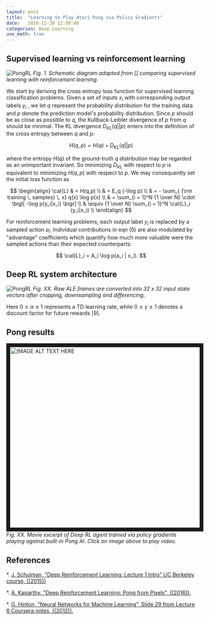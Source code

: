 ```yaml
---
layout: post
title:  "Learning to Play Atari Pong via Policy Gradients"
date:   2016-12-30 12:00:00
categories: Deep Learning
use_math: true
---
```


## Supervised learning vs reinforcement learning

![PongRL]({{site.url}}/blog/images/pong_policy_learning/SL_vs_RL.png)
*Fig. 1. Schematic diagram adapted from [] comparing supervised learning
with reinforcement learning.*


We start by deriving the cross entropy loss function for supervised
learning classification problems.  Given a set of inputs $x_i$ with
corresponding output labels $y_i$ , we let $q$ represent the probability
distribution for the training data and $p$ denote the prediction model's
probability distribution.  Since $p$ should be as close as possible to $q$,
the Kullback-Leibler divergence of $p$ from $q$ should be minimal.  The KL
divergence $D_{KL}(q || p)$ enters into the definition of the cross entropy
between $q$ and $p$:

$$ H(q,p) = H(q) + D_{KL}(q || p) $$

where the entropy $H(q)$ of the ground-truth $q$ distribution may be
regarded as an unimportant invariant.  So minimizing $D_{KL}$ with respect
to $p$ is equivalent to minimizing $H(q,p)$ with respect to $p$.  We may
consequently set the initial loss function as

$$ \begin{align}
\cal{L} & = H(q,p) \\
        & = E_q (-\log p) \\
        & = - \sum_{ {\rm training \, samples} \, x} q(x) \log p(x) \\
	& = \sum_{i = 1}^N {1 \over N} \cdot \bigl[ -\log p(y_i|x_i) \bigr] \\
	& \equiv {1 \over N} \sum_{i = 1}^N \cal{L}_i (y_i|x_i) \\
\end{align}
$$

For reinforcement learning problems, each output label $y_i$ is replaced by
a sampled action $a_i$.  Individual contributions in eqn (5) are also
modulated by "advantage" coefficients which quantify how much more valuable
were the sampled actions than their expected counterparts:

$$ \cal{L}_i = A_i \log p(a_i | x_i). $$


## Deep RL system architecture

![PongRL]({{site.url}}/blog/images/pong_policy_learning/preprocessing.png)
*Fig. XX. Raw ALE frames are converted into 32 x 32 input state vectors
after cropping, downsampling and differencing.*

Here $0 \le \alpha \le 1$ represents a TD learning rate, while $0 \le
\gamma \le 1$ denotes a discount factor for future rewards [9].

## Pong results

<a href="http://www.youtube.com/watch?feature=player_embedded&v=5C4_ztYXZZY"
target="_blank"><img src="http://img.youtube.com/vi/5C4_ztYXZZY/0.jpg"
alt="IMAGE ALT TEXT HERE" width="720" height="480" border="10" /></a>
*Fig. XX.  Movie excerpt of Deep RL agent trained via policy gradients playing
against built-in Pong AI.  Click on image above to play video.*


## References

*.  [J. Schulman, "Deep Reinforcement Learning: Lecture 1 Intro" UC
Berkeley course, ((2015))]()

*.  [A. Kaparthy, "Deep Reinforcement Learning: Pong from Pixels", ((2016)).](
http://karpathy.github.io/2016/05/31/rl/)

*. [G. Hinton, "Neural Networks for Machine Learning", Slide 29 from
Lecture 6 Coursera notes,
((2012)).](https://www.coursera.org/learn/neural-networks)

